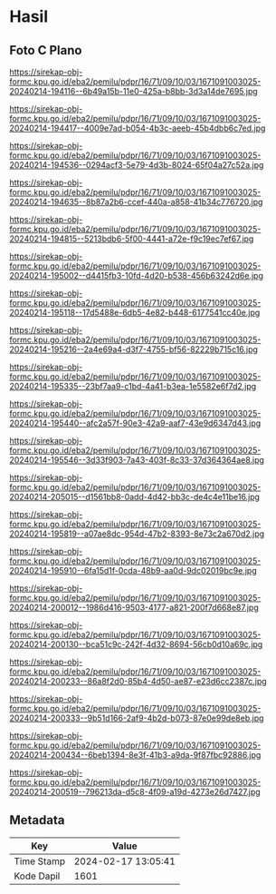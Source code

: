 # Hasil

## Foto C Plano

https://sirekap-obj-formc.kpu.go.id/eba2/pemilu/pdpr/16/71/09/10/03/1671091003025-20240214-194116--6b49a15b-11e0-425a-b8bb-3d3a14de7695.jpg

https://sirekap-obj-formc.kpu.go.id/eba2/pemilu/pdpr/16/71/09/10/03/1671091003025-20240214-194417--4009e7ad-b054-4b3c-aeeb-45b4dbb6c7ed.jpg

https://sirekap-obj-formc.kpu.go.id/eba2/pemilu/pdpr/16/71/09/10/03/1671091003025-20240214-194536--0294acf3-5e79-4d3b-8024-65f04a27c52a.jpg

https://sirekap-obj-formc.kpu.go.id/eba2/pemilu/pdpr/16/71/09/10/03/1671091003025-20240214-194635--8b87a2b6-ccef-440a-a858-41b34c776720.jpg

https://sirekap-obj-formc.kpu.go.id/eba2/pemilu/pdpr/16/71/09/10/03/1671091003025-20240214-194815--5213bdb6-5f00-4441-a72e-f9c19ec7ef67.jpg

https://sirekap-obj-formc.kpu.go.id/eba2/pemilu/pdpr/16/71/09/10/03/1671091003025-20240214-195002--d4415fb3-10fd-4d20-b538-456b63242d6e.jpg

https://sirekap-obj-formc.kpu.go.id/eba2/pemilu/pdpr/16/71/09/10/03/1671091003025-20240214-195118--17d5488e-6db5-4e82-b448-6177541cc40e.jpg

https://sirekap-obj-formc.kpu.go.id/eba2/pemilu/pdpr/16/71/09/10/03/1671091003025-20240214-195216--2a4e69a4-d3f7-4755-bf56-82229b715c16.jpg

https://sirekap-obj-formc.kpu.go.id/eba2/pemilu/pdpr/16/71/09/10/03/1671091003025-20240214-195335--23bf7aa9-c1bd-4a41-b3ea-1e5582e6f7d2.jpg

https://sirekap-obj-formc.kpu.go.id/eba2/pemilu/pdpr/16/71/09/10/03/1671091003025-20240214-195440--afc2a57f-90e3-42a9-aaf7-43e9d6347d43.jpg

https://sirekap-obj-formc.kpu.go.id/eba2/pemilu/pdpr/16/71/09/10/03/1671091003025-20240214-195546--3d33f903-7a43-403f-8c33-37d364364ae8.jpg

https://sirekap-obj-formc.kpu.go.id/eba2/pemilu/pdpr/16/71/09/10/03/1671091003025-20240214-205015--d1561bb8-0add-4d42-bb3c-de4c4e11be16.jpg

https://sirekap-obj-formc.kpu.go.id/eba2/pemilu/pdpr/16/71/09/10/03/1671091003025-20240214-195819--a07ae8dc-954d-47b2-8393-8e73c2a670d2.jpg

https://sirekap-obj-formc.kpu.go.id/eba2/pemilu/pdpr/16/71/09/10/03/1671091003025-20240214-195910--6fa15d1f-0cda-48b9-aa0d-9dc02019bc9e.jpg

https://sirekap-obj-formc.kpu.go.id/eba2/pemilu/pdpr/16/71/09/10/03/1671091003025-20240214-200012--1986d416-9503-4177-a821-200f7d668e87.jpg

https://sirekap-obj-formc.kpu.go.id/eba2/pemilu/pdpr/16/71/09/10/03/1671091003025-20240214-200130--bca51c9c-242f-4d32-8694-56cb0d10a69c.jpg

https://sirekap-obj-formc.kpu.go.id/eba2/pemilu/pdpr/16/71/09/10/03/1671091003025-20240214-200233--86a8f2d0-85b4-4d50-ae87-e23d6cc2387c.jpg

https://sirekap-obj-formc.kpu.go.id/eba2/pemilu/pdpr/16/71/09/10/03/1671091003025-20240214-200333--9b51d166-2af9-4b2d-b073-87e0e99de8eb.jpg

https://sirekap-obj-formc.kpu.go.id/eba2/pemilu/pdpr/16/71/09/10/03/1671091003025-20240214-200434--6beb1394-8e3f-41b3-a9da-9f87fbc92886.jpg

https://sirekap-obj-formc.kpu.go.id/eba2/pemilu/pdpr/16/71/09/10/03/1671091003025-20240214-200519--796213da-d5c8-4f09-a19d-4273e26d7427.jpg


## Metadata

| Key        | Value               |
| ---------- | ------------------- |
| Time Stamp | 2024-02-17 13:05:41 |
| Kode Dapil | 1601                |



